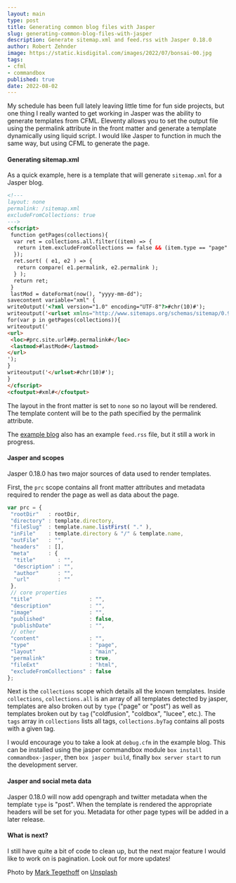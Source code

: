 ```yaml
---
layout: main
type: post
title: Generating common blog files with Jasper
slug: generating-common-blog-files-with-jasper
description: Generate sitemap.xml and feed.rss with Jasper 0.18.0
author: Robert Zehnder
image: https://static.kisdigital.com/images/2022/07/bonsai-00.jpg
tags: 
- cfml
- commandbox
published: true
date: 2022-08-02
---
```

My schedule has been full lately leaving little time for fun side projects, but one thing I really wanted to get working in Jasper was the ability to generate templates from CFML. Eleventy allows you to set the output file using the permalink attribute in the front matter and generate a template dynamically using liquid script. I would like Jasper to function in much the same way, but using CFML to generate the page.

#### Generating sitemap.xml

As a quick example, here is a template that will generate `sitemap.xml` for a Jasper blog.

``` html
<!---
layout: none
permalink: /sitemap.xml
excludeFromCollections: true
--->
<cfscript>
 function getPages(collections){
  var ret = collections.all.filter((item) => {
   return item.excludeFromCollections == false && (item.type == "page" || item.type == "post");
  });
  ret.sort( ( e1, e2 ) => {
   return compare( e1.permalink, e2.permalink );
  } );
  return ret;
 }
 lastMod = dateFormat(now(), "yyyy-mm-dd");
savecontent variable="xml" {
writeOutput('<?xml version="1.0" encoding="UTF-8"?>#chr(10)#');
writeoutput('<urlset xmlns="http://www.sitemaps.org/schemas/sitemap/0.9">#chr(10)#');
for(var p in getPages(collections)){
writeoutput('
<url>
 <loc>#prc.site.url##p.permalink#</loc>
 <lastmod>#lastMod#</lastmod>
</url>
');
}
writeoutput('</urlset>#chr(10)#');
}
</cfscript>
<cfoutput>#xml#</cfoutput>
```

The layout in the front matter is set to `none` so no layout will be rendered. The template content will be to the path specified by the permalink attribute.

The [example blog](https://github.com/robertz/jasper-cli) also has an example `feed.rss` file, but it still a work in progress.

#### Jasper and scopes

Jasper 0.18.0 has two major sources of data used to render templates.

First, the `prc` scope contains all front matter attributes and metadata required to render the page as well as data about the page.

``` js
var prc = {
 "rootDir"   : rootDir,
 "directory" : template.directory,
 "fileSlug"  : template.name.listFirst( "." ),
 "inFile"    : template.directory & "/" & template.name,
 "outFile"   : "",
 "headers"   : [],
 "meta"      : {
  "title"       : "",
  "description" : "",
  "author"      : "",
  "url"         : ""
 },
 // core properties
 "title"                  : "",
 "description"            : "",
 "image"                  : "",
 "published"              : false,
 "publishDate"            : "",
 // other
 "content"                : "",
 "type"                   : "page",
 "layout"                 : "main",
 "permalink"              : true,
 "fileExt"                : "html",
 "excludeFromCollections" : false
};
```

 Next is the `collections` scope which details all the known templates. Inside `collections`, `collections.all` is an array of all templates detected by jasper, templates are also broken out by `type` ("page" or "post") as well as templates broken out by `tag` ("coldfusion", "coldbox", "lucee", etc.). The `tags` array in `collections` lists all tags, `collections.byTag` contains all posts with a given tag.

I would encourage you to take a look at `debug.cfm` in the example blog. This can be installed using the jasper commandbox module `box install commandbox-jasper`, then `box jasper build`, finally `box server start` to run the development server.

#### Jasper and social meta data

Jasper 0.18.0 will now add opengraph and twitter metadata when the template `type` is "post". When the template is rendered the appropriate headers will be set for you. Metadata for other page types will be added in a later release.

#### What is next?

I still have quite a bit of code to clean up, but the next major feature I would like to work on is pagination. Look out for more updates!

Photo by <a href="https://unsplash.com/@tegethoff?utm_source=unsplash&utm_medium=referral&utm_content=creditCopyText">Mark Tegethoff</a> on <a href="https://unsplash.com/s/photos/bonsai?utm_source=unsplash&utm_medium=referral&utm_content=creditCopyText">Unsplash</a>
